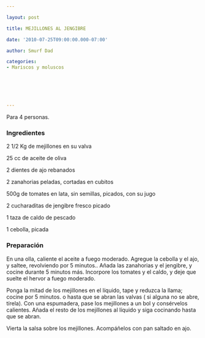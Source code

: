 ```yaml
---

layout: post

title: MEJILLONES AL JENGIBRE

date: '2010-07-25T09:00:00.000-07:00'

author: Smurf Dad

categories:
- Mariscos y moluscos






---
```


Para 4 personas.

<h3>Ingredientes</h3>

2 1/2 Kg de mejillones en su valva

25 cc de aceite de oliva

2 dientes de ajo rebanados

2 zanahorias peladas, cortadas en cubitos

500g de tomates en lata, sin semillas, picados, con su jugo

2 cucharaditas de jengibre fresco picado

1 taza de caldo de pescado

1 cebolla, picada

<h3>Preparación</h3>

En una olla, caliente el aceite a fuego moderado. Agregue la cebolla y el ajo, y saltee, revolviendo por 5 minutos.. Añada las zanahorias y el jengibre, y cocine durante 5 minutos más. Incorpore los tomates y el caldo, y deje que suelte el hervor a fuego moderado.

Ponga la mitad de los mejillones en el líquido, tape y reduzca la llama; cocine por 5 minutos. o hasta que se abran las valvas ( si alguna no se abre, tírela). Con una espumadera, pase los mejillones a un bol y consérvelos calientes. Añada el resto de los mejillones al líquido y siga cocinando hasta que se abran.

Vierta la salsa sobre los mejillones. Acompáñelos con pan saltado en ajo.

